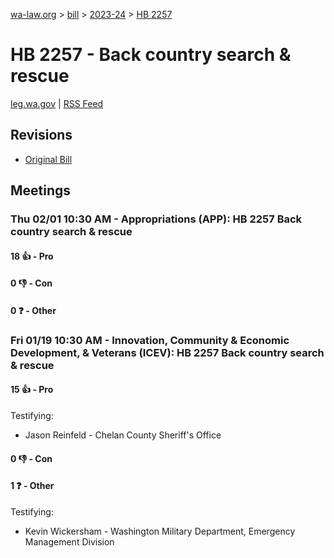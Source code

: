 [wa-law.org](/) > [bill](/bill/) > [2023-24](/bill/2023-24/) > [HB 2257](/bill/2023-24/hb/2257/)

# HB 2257 - Back country search & rescue
[leg.wa.gov](https://app.leg.wa.gov/billsummary?BillNumber=2257&Year=2023&Initiative=false) | [RSS Feed](./rss.xml)

## Revisions
* [Original Bill](1/)

## Meetings
### Thu 02/01 10:30 AM - Appropriations (APP): HB 2257 Back country search & rescue
#### 18 👍 - Pro

#### 0 👎 - Con

#### 0 ❓ - Other

### Fri 01/19 10:30 AM - Innovation, Community & Economic Development, & Veterans (ICEV): HB 2257 Back country search & rescue
#### 15 👍 - Pro
Testifying:
* Jason Reinfeld - Chelan County Sheriff's Office

#### 0 👎 - Con

#### 1 ❓ - Other
Testifying:
* Kevin Wickersham - Washington Military Department, Emergency Management Division
